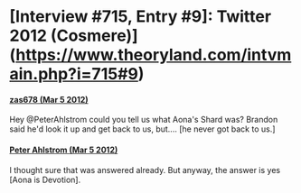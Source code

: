 # [Interview #715, Entry #9]: Twitter 2012 (Cosmere)](https://www.theoryland.com/intvmain.php?i=715#9)

#### [zas678 (Mar 5 2012)](https://twitter.com/#!/zas678/status/176763965328732160)

Hey @PeterAhlstrom could you tell us what Aona's Shard was? Brandon
said he'd look it up
and get back to us, but.... [he never got back to us.]

#### [Peter Ahlstrom (Mar 5 2012)](https://twitter.com/#!/PeterAhlstrom/status/176764934020022273)

I thought sure that was answered already. But anyway, the answer is yes [Aona is Devotion].

